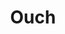 ---
layout: details
title: "Ouch"
description: "2021"
size: "20x20cm oil and acrylic on canvas"
galleryImages:
  - /assets/img/serge.png
---